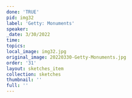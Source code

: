 ```yaml
---
done: 'TRUE'
pid: img32
label: 'Getty: Monuments'
speaker:
_date: 3/30/2022
time:
topics:
local_image: img32.jpg
original_image: 20220330-Getty-Monuments.jpg
order: '31'
layout: sketches_item
collection: sketches
thumbnail: ''
full: ''
---
```

